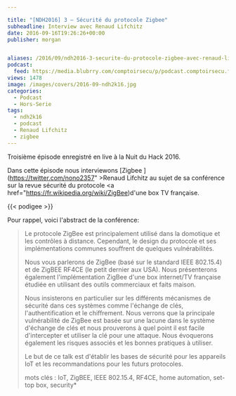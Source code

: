 ```yaml
---

title: "[NDH2016] 3 – Sécurité du protocole Zigbee"
subheadline: Interview avec Renaud Lifchitz
date: 2016-09-16T19:26:26+00:00
publisher: morgan


aliases: /2016/09/ndh2016-3-securite-du-protocole-zigbee-avec-renaud-lifchitz/
podcast:
  feed: https://media.blubrry.com/comptoirsecu/p/podcast.comptoirsecu.fr/CSEC.HS25.2016-07-02.NDH2k16_Renaud_Lifchitz.mp3
views: 1478
image: /images/covers/2016-09-ndh2k16.jpg
categories:
  - Podcast
  - Hors-Serie
tags:
  - ndh2k16
  - podcast
  - Renaud Lifchitz
  - zigbee
---
```

Troisième épisode enregistré en live à la Nuit du Hack 2016.

Dans cette épisode nous interviewons [Zigbee ](https://twitter.com/nono2357" >Renaud Lifchitz</a> au sujet de sa conférence sur la revue sécurité du protocole <a href="https://fr.wikipedia.org/wiki/ZigBee)d'une box TV française.

{{< podigee >}}

Pour rappel, voici l'abstract de la conférence:

> Le protocole ZigBee est principalement utilisé dans la domotique et les contrôles à distance. Cependant, le design du protocole et ses implémentations communes souffrent de quelques vulnérabilités.
>
> Nous vous parlerons de ZigBee (basé sur le standard IEEE 802.15.4) et de ZigBEE RF4CE (le petit dernier aux USA). Nous présenterons également l'implémentation ZigBee d'une box internet/TV française étudiée en utilisant des outils commerciaux et faits maison.
>
> Nous insisterons en particulier sur les différents mécanismes de sécurité dans ces systèmes comme l'échange de clés, l'authentification et le chiffrement. Nous verrons que la principale vulnérabilité de ZigBee est basée sur une lacune dans le système d'échange de clés et nous prouverons à quel point il est facile d'intercepter et utiliser la clé pour une attaque. Nous évoquerons également les risques associés et les bonnes pratiques à utiliser.
>
> Le but de ce talk est d'établir les bases de sécurité pour les appareils IoT et les recommandations pour les futurs protocoles.
>
> mots clés : IoT, ZigBEE, IEEE 802.15.4, RF4CE, home automation, set-top box, security*
